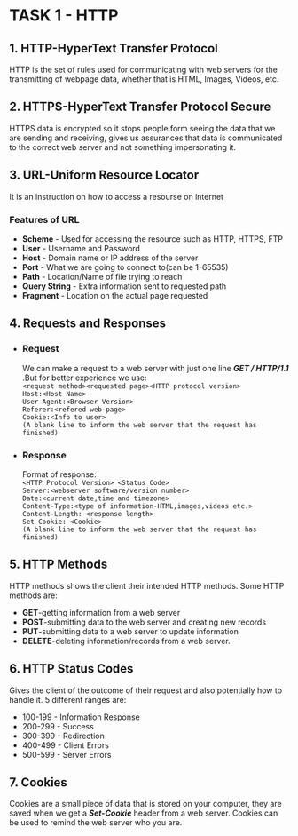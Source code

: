 # **TASK 1 - HTTP**

## 1. HTTP-HyperText Transfer Protocol

HTTP is the set of rules used for communicating with web servers for the transmitting of webpage data, whether that is HTML, Images, Videos, etc.

## 2. HTTPS-HyperText Transfer Protocol Secure

 HTTPS data is encrypted so it stops people form seeing the data that we are sending and receiving, gives us assurances that data is communicated to the correct web server and not something impersonating it. 

## 3. URL-Uniform Resource Locator

 It is an instruction on how to access a resourse on internet

### Features of URL

* **Scheme** - Used for accessing the resource such as HTTP, HTTPS, FTP 
* **User** - Username and Password
* **Host** - Domain name or IP address of the server
* **Port** - What we are going to connect to(can be 1-65535)
* **Path** - Location/Name of file trying to reach
* **Query String** - Extra information sent to requested path
* **Fragment** -  Location on the actual page requested

## 4. Requests and Responses

* ### Request

    We can make a request to a web server with just one line _**GET / HTTP/1.1**_ .But for better experience we use:  
    `<request method><requested page><HTTP protocol version>`    
    `Host:<Host Name>`  
    `User-Agent:<Browser Version>`  
    `Referer:<refered web-page>`  
    `Cookie:<Info to user>`  
    `(A blank line to inform the web server that the request has finished)`  

* ### Response

    Format of response:  
    `<HTTP Protocol Version> <Status Code>`  
    `Server:<webserver software/version number>`  
    `Date:<current date,time and timezone>`  
    `Content-Type:<type of information-HTML,images,videos etc.>`  
    `Content-Length: <response length>`  
    `Set-Cookie: <Cookie>`  
    `(A blank line to inform the web server that the request has finished)`    

## 5. HTTP Methods

HTTP methods shows the client their intended HTTP methods. Some HTTP methods are:  

* **GET**-getting information from a web server
* **POST**-submitting data to the web server and creating new records
* **PUT**-submitting data to a web server to update information
* **DELETE**-deleting information/records from a web server.  

## 6. HTTP Status Codes

Gives the client of the outcome of their request and also potentially how to handle it. 5 different ranges are:  

* 100-199 - Information Response
* 200-299 - Success
* 300-399 - Redirection
* 400-499 - Client Errors
* 500-599 - Server Errors  

## 7. Cookies

 Cookies are a small piece of data that is stored on your computer, they are saved when we get a _**Set-Cookie**_ header from a web server. Cookies can be used to remind the web server who you are.